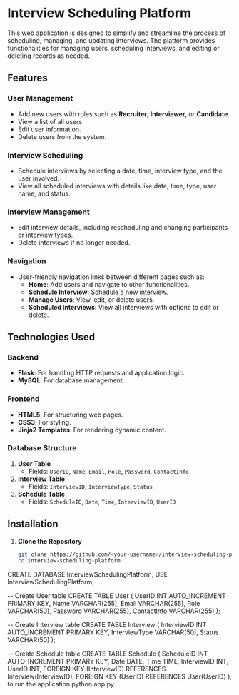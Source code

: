 # Interview Scheduling Platform

This web application is designed to simplify and streamline the process of scheduling, managing, and updating interviews. The platform provides functionalities for managing users, scheduling interviews, and editing or deleting records as needed.

## Features

### User Management
- Add new users with roles such as **Recruiter**, **Interviewer**, or **Candidate**.
- View a list of all users.
- Edit user information.
- Delete users from the system.

### Interview Scheduling
- Schedule interviews by selecting a date, time, interview type, and the user involved.
- View all scheduled interviews with details like date, time, type, user name, and status.

### Interview Management
- Edit interview details, including rescheduling and changing participants or interview types.
- Delete interviews if no longer needed.

### Navigation
- User-friendly navigation links between different pages such as:
  - **Home**: Add users and navigate to other functionalities.
  - **Schedule Interview**: Schedule a new interview.
  - **Manage Users**: View, edit, or delete users.
  - **Scheduled Interviews**: View all interviews with options to edit or delete.

## Technologies Used

### Backend
- **Flask**: For handling HTTP requests and application logic.
- **MySQL**: For database management.

### Frontend
- **HTML5**: For structuring web pages.
- **CSS3**: For styling.
- **Jinja2 Templates**: For rendering dynamic content.

### Database Structure
1. **User Table**
   - Fields: `UserID`, `Name`, `Email`, `Role`, `Password`, `ContactInfo`
2. **Interview Table**
   - Fields: `InterviewID`, `InterviewType`, `Status`
3. **Schedule Table**
   - Fields: `ScheduleID`, `Date`, `Time`, `InterviewID`, `UserID`

## Installation

1. **Clone the Repository**
   ```bash
   git clone https://github.com/<your-username>/interview-scheduling-platform.git
   cd interview-scheduling-platform

CREATE DATABASE InterviewSchedulingPlatform;
USE InterviewSchedulingPlatform;

-- Create User table
CREATE TABLE User (
    UserID INT AUTO_INCREMENT PRIMARY KEY,
    Name VARCHAR(255),
    Email VARCHAR(255),
    Role VARCHAR(50),
    Password VARCHAR(255),
    ContactInfo VARCHAR(255)
);

-- Create Interview table
CREATE TABLE Interview (
    InterviewID INT AUTO_INCREMENT PRIMARY KEY,
    InterviewType VARCHAR(50),
    Status VARCHAR(50)
);

-- Create Schedule table
CREATE TABLE Schedule (
    ScheduleID INT AUTO_INCREMENT PRIMARY KEY,
    Date DATE,
    Time TIME,
    InterviewID INT,
    UserID INT,
    FOREIGN KEY (InterviewID) REFERENCES Interview(InterviewID),
    FOREIGN KEY (UserID) REFERENCES User(UserID)
);
to run the application
python app.py
